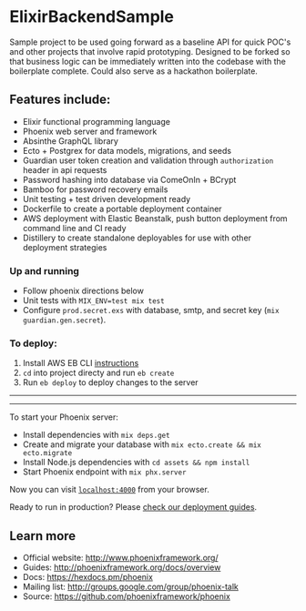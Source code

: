 # ElixirBackendSample

Sample project to be used going forward as a baseline API for quick POC's and other projects that involve rapid prototyping. Designed to be forked so that business logic can be immediately written into the codebase with the boilerplate complete. Could also serve as a hackathon boilerplate.

## Features include:
* Elixir functional programming language
* Phoenix web server and framework
* Absinthe GraphQL library
* Ecto + Postgrex for data models, migrations, and seeds
* Guardian user token creation and validation through `authorization` header in api requests
* Password hashing into database via ComeOnIn + BCrypt
* Bamboo for password recovery emails
* Unit testing + test driven development ready
* Dockerfile to create a portable deployment container
* AWS deployment with Elastic Beanstalk, push button deployment from command line and CI ready
* Distillery to create standalone deployables for use with other deployment strategies

### Up and running
* Follow phoenix directions below
* Unit tests with `MIX_ENV=test mix test`
* Configure `prod.secret.exs` with database, smtp, and secret key (`mix guardian.gen.secret`).

### To deploy:
  1. Install AWS EB CLI [instructions](https://docs.aws.amazon.com/elasticbeanstalk/latest/dg/eb-cli3-install.html)
  2. `cd` into project directy and run `eb create`
  3. Run `eb deploy` to deploy changes to the server

---
---


To start your Phoenix server:

  * Install dependencies with `mix deps.get`
  * Create and migrate your database with `mix ecto.create && mix ecto.migrate`
  * Install Node.js dependencies with `cd assets && npm install`
  * Start Phoenix endpoint with `mix phx.server`

Now you can visit [`localhost:4000`](http://localhost:4000) from your browser.

Ready to run in production? Please [check our deployment guides](http://www.phoenixframework.org/docs/deployment).

## Learn more

  * Official website: http://www.phoenixframework.org/
  * Guides: http://phoenixframework.org/docs/overview
  * Docs: https://hexdocs.pm/phoenix
  * Mailing list: http://groups.google.com/group/phoenix-talk
  * Source: https://github.com/phoenixframework/phoenix
